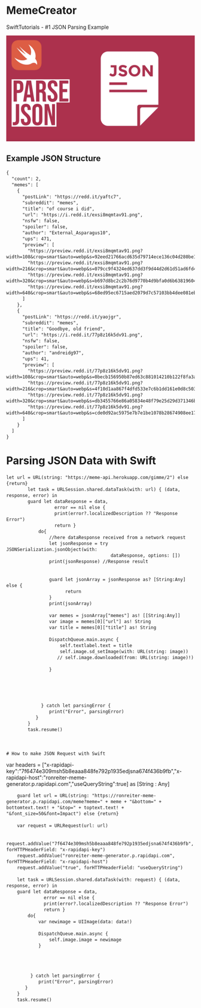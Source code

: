 # MemeCreator
SwiftTutorials -  #1 JSON Parsing Example

![alt text](https://github.com/berkbirkan/MemeCreator2021-JSON-Parsing-Example/blob/main/Screenshot%20at%20Oct%2022%2018-19-37.png "JSON Parsing in Swift Example")


## Example JSON Structure

```
{
  "count": 2,
  "memes": [
    {
      "postLink": "https://redd.it/yaftc7",
      "subreddit": "memes",
      "title": "of course i did",
      "url": "https://i.redd.it/exsi8mqmtav91.png",
      "nsfw": false,
      "spoiler": false,
      "author": "External_Asparagus10",
      "ups": 471,
      "preview": [
        "https://preview.redd.it/exsi8mqmtav91.png?width=108&crop=smart&auto=webp&s=92eed21766acd635d79714ece136c04d280be1c9",
        "https://preview.redd.it/exsi8mqmtav91.png?width=216&crop=smart&auto=webp&s=079cc9f4324ed637dd3f9d44d2d61d51ad6fd48d",
        "https://preview.redd.it/exsi8mqmtav91.png?width=320&crop=smart&auto=webp&s=b697d8bc2c2b76d9770b4d9bfa0d6b6381960430",
        "https://preview.redd.it/exsi8mqmtav91.png?width=640&crop=smart&auto=webp&s=68ed95ec6715aed2079d7c57103bb4dee081eb72"
      ]
    },
    {
      "postLink": "https://redd.it/yaojgr",
      "subreddit": "memes",
      "title": "Goodbye, old friend",
      "url": "https://i.redd.it/77p8z16k5dv91.png",
      "nsfw": false,
      "spoiler": false,
      "author": "andreidg97",
      "ups": 41,
      "preview": [
        "https://preview.redd.it/77p8z16k5dv91.png?width=108&crop=smart&auto=webp&s=0becb156950b87ed63c881014210b122f8fa3a57",
        "https://preview.redd.it/77p8z16k5dv91.png?width=216&crop=smart&auto=webp&s=4f10d1aa867f4dfd533e7c6b1dd161e0d8c50371",
        "https://preview.redd.it/77p8z16k5dv91.png?width=320&crop=smart&auto=webp&s=db3455766e86a05834e48f79e25d29d371346b99",
        "https://preview.redd.it/77p8z16k5dv91.png?width=640&crop=smart&auto=webp&s=cde0d92ac5975e7b7e1be1078b28674908ee174d"
      ]
    }
  ]
}

 ```


# Parsing JSON Data with Swift 


```
let url = URL(string: "https://meme-api.herokuapp.com/gimme/2") else {return}
        let task = URLSession.shared.dataTask(with: url) { (data, response, error) in
        guard let dataResponse = data,
                  error == nil else {
                  print(error?.localizedDescription ?? "Response Error")
                  return }
            do{
                //here dataResponse received from a network request
                let jsonResponse = try JSONSerialization.jsonObject(with:
                                       dataResponse, options: [])
                print(jsonResponse) //Response result
                
                
                guard let jsonArray = jsonResponse as? [String:Any] else {
                      return
                }
                print(jsonArray)
                
                var memes = jsonArray["memes"] as! [[String:Any]]
                var image = memes[0]["url"] as! String
                var title = memes[0]["title"] as! String
                
                DispatchQueue.main.async {
                    self.textlabel.text = title
                    self.image.sd_setImage(with: URL(string: image))
                   // self.image.downloaded(from: URL(string: image)!)
                    
                }
                
                
                
                
                
             } catch let parsingError {
                print("Error", parsingError)
           }
        }
        task.resume()
        
        
                    
# How to make JSON Request with Swift
```
var headers = ["x-rapidapi-key":"7f6474e309msh5b8eaaa848fe792p1935edjsna674f436b9fb","x-rapidapi-host":"ronreiter-meme-generator.p.rapidapi.com","useQueryString":true] as [String : Any]
        
        guard let url = URL(string: "https://ronreiter-meme-generator.p.rapidapi.com/meme?meme=" + meme + "&bottom=" + bottomtext.text! + "&top=" + toptext.text! + "&font_size=50&font=Impact") else {return}
        
        var request = URLRequest(url: url)
        
        request.addValue("7f6474e309msh5b8eaaa848fe792p1935edjsna674f436b9fb", forHTTPHeaderField: "x-rapidapi-key")
        request.addValue("ronreiter-meme-generator.p.rapidapi.com", forHTTPHeaderField: "x-rapidapi-host")
        request.addValue("true", forHTTPHeaderField: "useQueryString")
        
        let task = URLSession.shared.dataTask(with: request) { (data, response, error) in
        guard let dataResponse = data,
                  error == nil else {
                  print(error?.localizedDescription ?? "Response Error")
                  return }
            do{
                var newimage = UIImage(data: data!)
                
                DispatchQueue.main.async {
                    self.image.image = newimage
                }
               
                
                
                
             } catch let parsingError {
                print("Error", parsingError)
           }
        }
        task.resume()
